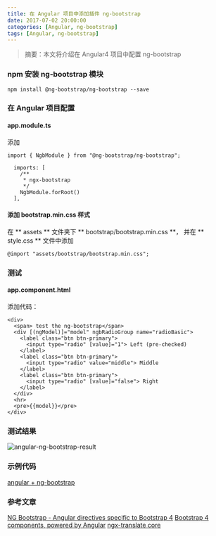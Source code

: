 ```yaml
---
title: 在 Angular 项目中添加插件 ng-bootstrap
date: 2017-07-02 20:00:00
categories: [Angular, ng-bootstrap]
tags: [Angular, ng-bootstrap]
---
```


> 摘要：本文将介绍在 Angular4 项目中配置 ng-bootstrap

### npm 安装 ng-bootstrap 模块

```
npm install @ng-bootstrap/ng-bootstrap --save
```

### 在 Angular 项目配置

#### app.module.ts

添加
```
import { NgbModule } from "@ng-bootstrap/ng-bootstrap";

  imports: [
    /**
     * ngx-bootstrap
     */
    NgbModule.forRoot()
  ],

```

#### 添加 bootstrap.min.css 样式
在 ** assets ** 文件夹下 ** bootstrap/bootstrap.min.css **， 并在 ** style.css ** 文件中添加

```
@import "assets/bootstrap/bootstrap.min.css";
```

### 测试

#### app.component.html

添加代码：
```
<div>
  <span> test the ng-bootstrap</span>
  <div [(ngModel)]="model" ngbRadioGroup name="radioBasic">
    <label class="btn btn-primary">
      <input type="radio" [value]="1"> Left (pre-checked)
    </label>
    <label class="btn btn-primary">
      <input type="radio" value="middle"> Middle
    </label>
    <label class="btn btn-primary">
      <input type="radio" [value]="false"> Right
    </label>
  </div>
  <hr>
  <pre>{{model}}</pre>
</div>
```


### 测试结果

![angular-ng-bootstrap-result](https://1csh1.github.io/img/angular-add-ng-bootstrap/angular-add-ng-bootstrap-result.png)

### 示例代码
[angular + ng-bootstrap](https://github.com/1CSH1/james-blog-ui/tree/6c2c1503b4102c28b14f8b9e7fb447f8d52e1548)

### 参考文章
[NG Bootstrap - Angular directives specific to Bootstrap 4](https://github.com/ng-bootstrap/ng-bootstrap)
[Bootstrap 4 components, powered by Angular](https://ng-bootstrap.github.io/#/home)
[ngx-translate core](https://github.com/ngx-translate/core)
